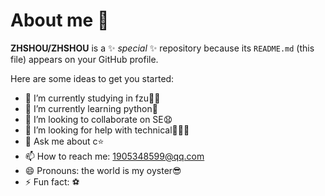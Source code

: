 # About me 👋


**ZHSHOU/ZHSHOU** is a ✨ _special_ ✨ repository because its `README.md` (this file) appears on your GitHub profile.

Here are some ideas to get you started:

- 🔭 I’m currently studying in fzu👨‍🎓
- 🌱 I’m currently learning python🐍
- 👯 I’m looking to collaborate on SE😧
- 🤔 I’m looking for help with technical🎉🎉🎉
- 💬 Ask me about c⭐
- 📫 How to reach me: 1905348599@qq.com
- 😄 Pronouns: the world is my oyster😎
- ⚡ Fun fact: ⚽

